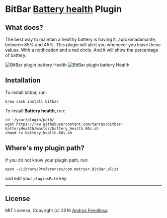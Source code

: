 # BitBar [Battery health](http://github.com/tanrax/bitbar-batteryHealth) Plugin

## What does?

The best way to maintain a healthy battery is having it, aproximadamante, between 85% and 45%. This plugin will alert you whenever you leave these values. With a notification and a red circle. And it will show the percentage of battery.

![BitBar plugin battery Health](https://programadorwebvalencia.com/wp-content/uploads/2016/04/Screen-Shot-2016-04-05-at-12.47.25.jpg)
![BitBar plugin battery Health](https://programadorwebvalencia.com/wp-content/uploads/2016/04/Screen-Shot-2016-04-05-at-12.45.39.jpg)

## Installation

To install bitbar, run:
```
brew cask install bitbar
```

To install **Battery health**, run:
```
cd ~/your/plugin/path/
wget https://raw.githubusercontent.com/tanrax/bitbar-batteryHealth/master/battery_health.60s.sh
chmod +x battery_health.60s.sh
```

## Where's my plugin path?

If you do not know your plugin path, run:

```
open ~/Library/Preferences/com.matryer.BitBar.plist
```

and edit your `pluginsPath` key.

---

## License

MIT License, Copyright (c) 2016 [Andros Fenollosa](https://programadorwebvalencia.com)

